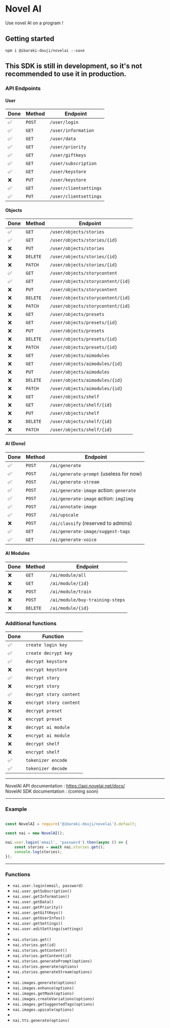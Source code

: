 # Novel AI
Use novel AI on a program !

## Getting started
`npm i @ibaraki-douji/novelai --save`

## This SDK is still in development, so it's not recommended to use it in production.

### API Endpoints
#### User
| Done | Method | Endpoint |
| --- | --- | --- |
| ✅ | `POST` | `/user/login` |
| ✅ | `GET` | `/user/information` |
| ✅ | `GET` | `/user/data` |
| ✅ | `GET` | `/user/priority` |
| ✅ | `GET` | `/user/giftkeys` |
| ✅ | `GET` | `/user/subscription` |
| ✅ | `GET` | `/user/keystore` |
| ❌ | `PUT` | `/user/keystore` |
| ✅ | `GET` | `/user/clientsettings` |
| ✅ | `PUT` | `/user/clientsettings` |

#### Objects
| Done | Method | Endpoint |
| --- | --- | --- |
| ✅ | `GET` | `/user/objects/stories` |
| ✅ | `GET` | `/user/objects/stories/{id}` |
| ❌ | `PUT` | `/user/objects/stories` |
| ❌ | `DELETE` | `/user/objects/stories/{id}` |
| ❌ | `PATCH` | `/user/objects/stories/{id}` |
| ✅ | `GET` | `/user/objects/storycontent` |
| ✅ | `GET` | `/user/objects/storycontent/{id}` |
| ❌ | `PUT` | `/user/objects/storycontent` |
| ❌ | `DELETE` | `/user/objects/storycontent/{id}` |
| ❌ | `PATCH` | `/user/objects/storycontent/{id}` |
| ❌ | `GET` | `/user/objects/presets` |
| ❌ | `GET` | `/user/objects/presets/{id}` |
| ❌ | `PUT` | `/user/objects/presets` |
| ❌ | `DELETE` | `/user/objects/presets/{id}` |
| ❌ | `PATCH` | `/user/objects/presets/{id}` |
| ❌ | `GET` | `/user/objects/aimodules` |
| ❌ | `GET` | `/user/objects/aimodules/{id}` |
| ❌ | `PUT` | `/user/objects/aimodules` |
| ❌ | `DELETE` | `/user/objects/aimodules/{id}` |
| ❌ | `PATCH` | `/user/objects/aimodules/{id}` |
| ❌ | `GET` | `/user/objects/shelf` |
| ❌ | `GET` | `/user/objects/shelf/{id}` |
| ❌ | `PUT` | `/user/objects/shelf` |
| ❌ | `DELETE` | `/user/objects/shelf/{id}` |
| ❌ | `PATCH` | `/user/objects/shelf/{id}` |

#### AI (Done)
| Done | Method | Endpoint |
| --- | --- | --- |
| ✅ | `POST` | `/ai/generate` |
| ✅ | `POST` | `/ai/generate-prompt` (useless for now) |
| ✅ | `POST` | `/ai/generate-stream` |
| ✅ | `POST` | `/ai/generate-image` action: `generate` |
| ✅ | `POST` | `/ai/generate-image` action: `img2img` |
| ✅ | `POST` | `/ai/annotate-image` |
| ✅ | `POST` | `/ai/upscale` |
| ❌ | `POST` | `/ai/classify` (reserved to admins) |
| ✅ | `GET` | `/ai/generate-image/suggest-tags` |
| ✅ | `GET` | `/ai/generate-voice` |

#### AI Modules
| Done | Method | Endpoint |
| --- | --- | --- |
| ❌ | `GET` | `/ai/module/all` |
| ❌ | `GET` | `/ai/module/{id}` |
| ❌ | `POST` | `/ai/module/train` |
| ❌ | `POST` | `/ai/module/buy-training-steps` |
| ❌ | `DELETE` | `/ai/module/{id}` |

### Additional functions
| Done | Function |
| --- | --- |
| ✅ | `create login key` |
| ✅ | `create decrypt key` |
| ✅ | `decrypt keystore` |
| ❌ | `encrypt keystore` |
| ✅ | `decrypt story` |
| ❌ | `encrypt story` |
| ✅ | `decrypt story content` |
| ❌ | `encrypt story content` |
| ❌ | `decrypt preset` |
| ❌ | `encrypt preset` |
| ❌ | `decrypt ai module` |
| ❌ | `encrypt ai module` |
| ❌ | `decrypt shelf` |
| ❌ | `encrypt shelf` |
| ✅ | `tokenizer encode` |
| ✅ | `tokenizer decode` |
-------------------

NovelAI API documentation : https://api.novelai.net/docs/   
NovelAI SDK documentation : (coming soon)

-------------------

### Example
```js

const NovelAI = require('@ibaraki-douji/novelai').default;

const nai = new NovelAI();

nai.user.login('email', 'password').then(async () => {
    const stories = await nai.stories.get();
    console.log(stories);
});

```

-------------------

### Functions
- `nai.user.login(email, password)`
- `nai.user.getSubscription()`
- `nai.user.getInformation()`
- `nai.user.getData()`
- `nai.user.getPriority()`
- `nai.user.getGiftKeys()`
- `nai.user.getUserInfos()`
- `nai.user.getSettings()`
- `nai.user.editSettings(settings)`
-
- `nai.stories.get()`
- `nai.stories.get(id)`
- `nai.stories.getContent()`
- `nai.stories.getContent(id)`
- `nai.stories.generatePrompt(options)`
- `nai.stories.generate(options)`
- `nai.stories.generateStream(options)`
-
- `nai.images.generate(options)`
- `nai.images.enhance(options)`
- `nai.images.getMask(options)`
- `nai.images.createVariations(options)`
- `nai.images.getSuggestedTags(options)`
- `nai.images.upscale(options)`
-
- `nai.tts.generate(options)`